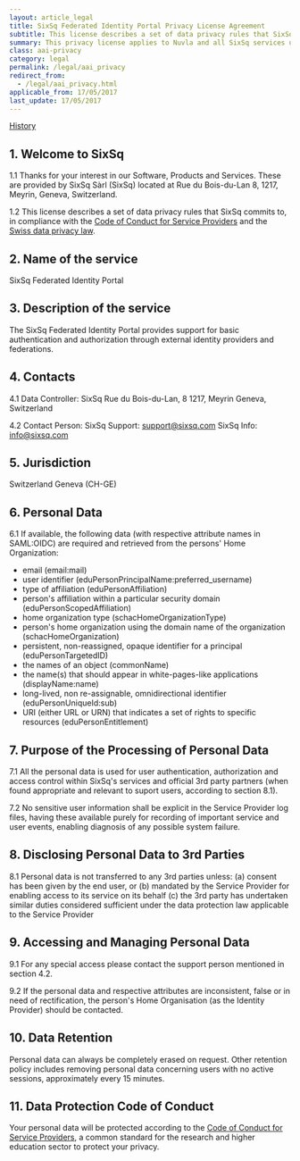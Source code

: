 ```yaml
---
layout: article_legal
title: SixSq Federated Identity Portal Privacy License Agreement
subtitle: This license describes a set of data privacy rules that SixSq commits to in the context of the Nuvla service operations, in compliance with the GÉANT Data Protection Code of Conduct and the Swiss data privacy law.
summary: This privacy license applies to Nuvla and all SixSq services using the SixSq Federated Identity Portal.
class: aai-privacy
category: legal
permalink: /legal/aai_privacy
redirect_from:
  - /legal/aai_privacy.html
applicable_from: 17/05/2017
last_update: 17/05/2017
---
```


[History](https://github.com/SixSq/sixsq.github.com/commits/master/_posts/legal/2017-05-17-legal-aai-privacy-policy.md)

1\. Welcome to SixSq
---  
  
1.1	Thanks for your interest in our Software, Products and Services. These are provided by SixSq Sàrl (SixSq) located at Rue du Bois-du-Lan 8, 1217, Meyrin, Geneva, Switzerland.

1.2	This license describes a set of data privacy rules that SixSq commits to, in compliance with the [Code of Conduct for Service Providers](https://www.geant.net/uri/dataprotection-code-of-conduct/v1/Pages/default.aspx) and the [Swiss data privacy law](https://www.edoeb.admin.ch/org/00129/index.html?lang=en).

2\. Name of the service
---
SixSq Federated Identity Portal

3\. Description of the service
---
The SixSq Federated Identity Portal provides support for basic authentication and authorization through external identity providers and federations.

4\. Contacts
---
4.1 Data Controller:
SixSq
Rue du Bois-du-Lan, 8
1217, Meyrin
Geneva, Switzerland

4.2 Contact Person:
SixSq Support: support@sixsq.com
SixSq Info: info@sixsq.com


5\. Jurisdiction
---

Switzerland Geneva (CH-GE)


6\. Personal Data
---

6.1 If available, the following data (with respective attribute names in SAML:OIDC) are required and retrieved from the persons' Home Organization:
 - email (email:mail)
 - user identifier (eduPersonPrincipalName:preferred_username)
 - type of affiliation (eduPersonAffiliation)
 - person's affiliation within a particular security domain (eduPersonScopedAffiliation)
 - home organization type (schacHomeOrganizationType)
 - person's home organization using the domain name of the organization (schacHomeOrganization)
 - persistent, non-reassigned, opaque identifier for a principal (eduPersonTargetedID)
 - the names of an object (commonName)
 - the name(s) that should appear in white-pages-like applications (displayName:name)
 - long-lived, non re-assignable, omnidirectional identifier (eduPersonUniqueId:sub)
 - URI (either URL or URN) that indicates a set of rights to specific resources (eduPersonEntitlement)

7\. Purpose of the Processing of Personal Data
---

7.1 All the personal data is used for user authentication, authorization and access control within SixSq's services and official 3rd party partners (when found appropriate and relevant to suport users, according to section 8.1).

7.2 No sensitive user information shall be explicit in the Service Provider log files, having these available purely for recording of important service and user events, enabling diagnosis of any possible system failure.

8\. Disclosing Personal Data to 3rd Parties
---

8.1 Personal data is not transferred to any 3rd parties unless:
 (a) consent has been given by the end user, or
 (b) mandated by the Service Provider for enabling access to its service on its behalf
 (c) the 3rd party has undertaken similar duties considered sufficient under the data protection law applicable to the Service Provider

9\. Accessing and Managing Personal Data
---

9.1 For any special access please contact the support person mentioned in section 4.2.

9.2 If the personal data and respective attributes are inconsistent, false or in need of rectification, the person's Home Organisation (as the Identity Provider) should be contacted.


10\. Data Retention
---

Personal data can always be completely erased on request. Other retention policy includes removing personal data concerning users with no active sessions, approximately every 15 minutes.


11\. Data Protection Code of Conduct
---

Your personal data will be protected according to the [Code of Conduct for Service Providers](https://www.geant.net/uri/dataprotection-code-of-conduct/v1/Pages/default.aspx), a common standard for the research and higher education sector to protect your privacy.
